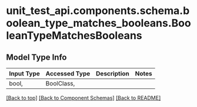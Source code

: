 <a name="top"></a>
<a id="BooleanTypeMatchesBooleans"></a>
# unit_test_api.components.schema.boolean_type_matches_booleans.BooleanTypeMatchesBooleans

## Model Type Info
Input Type | Accessed Type | Description | Notes
------------ | ------------- | ------------- | -------------
bool,  | BoolClass,  |  | 

[[Back to top]](#top) [[Back to Component Schemas]](../../../README.md#Component-Schemas) [[Back to README]](../../../README.md)